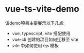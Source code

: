 # vue-ts-vite-demo

该demo项目主要展示以下几点:
-  vue, typescript, vite 搭配使用
-  vue-cli 创建的项目如何迁移至 vite
-  vite 中如何使用 ejs 模板